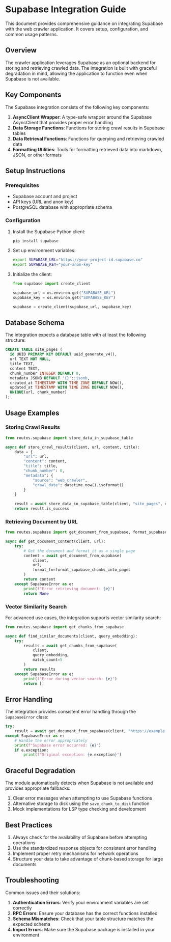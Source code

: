 # Supabase Integration Guide

This document provides comprehensive guidance on integrating Supabase with the web crawler application. It covers setup, configuration, and common usage patterns.

## Overview

The crawler application leverages Supabase as an optional backend for storing and retrieving crawled data. The integration is built with graceful degradation in mind, allowing the application to function even when Supabase is not available.

## Key Components

The Supabase integration consists of the following key components:

1. **AsyncClient Wrapper**: A type-safe wrapper around the Supabase AsyncClient that provides proper error handling
2. **Data Storage Functions**: Functions for storing crawl results in Supabase tables
3. **Data Retrieval Functions**: Functions for querying and retrieving crawled data
4. **Formatting Utilities**: Tools for formatting retrieved data into markdown, JSON, or other formats

## Setup Instructions

### Prerequisites

- Supabase account and project
- API keys (URL and anon key)
- PostgreSQL database with appropriate schema

### Configuration

1. Install the Supabase Python client:
   ```bash
   pip install supabase
   ```

2. Set up environment variables:
   ```bash
   export SUPABASE_URL="https://your-project-id.supabase.co"
   export SUPABASE_KEY="your-anon-key"
   ```

3. Initialize the client:
   ```python
   from supabase import create_client
   
   supabase_url = os.environ.get("SUPABASE_URL")
   supabase_key = os.environ.get("SUPABASE_KEY")
   
   supabase = create_client(supabase_url, supabase_key)
   ```

## Database Schema

The integration expects a database table with at least the following structure:

```sql
CREATE TABLE site_pages (
  id UUID PRIMARY KEY DEFAULT uuid_generate_v4(),
  url TEXT NOT NULL,
  title TEXT,
  content TEXT,
  chunk_number INTEGER DEFAULT 0,
  metadata JSONB DEFAULT '{}'::jsonb,
  created_at TIMESTAMP WITH TIME ZONE DEFAULT NOW(),
  updated_at TIMESTAMP WITH TIME ZONE DEFAULT NOW(),
  UNIQUE(url, chunk_number)
);
```

## Usage Examples

### Storing Crawl Results

```python
from routes.supabase import store_data_in_supabase_table

async def store_crawl_results(client, url, content, title):
    data = {
        "url": url,
        "content": content,
        "title": title,
        "chunk_number": 0,
        "metadata": {
            "source": "web_crawler",
            "crawl_date": datetime.now().isoformat()
        }
    }
    
    result = await store_data_in_supabase_table(client, "site_pages", data)
    return result.is_success
```

### Retrieving Document by URL

```python
from routes.supabase import get_document_from_supabase, format_supabase_chunks_into_pages

async def get_document_content(client, url):
    try:
        # Get the document and format it as a single page
        content = await get_document_from_supabase(
            client, 
            url,
            format_fn=format_supabase_chunks_into_pages
        )
        return content
    except SupabaseError as e:
        print(f"Error retrieving document: {e}")
        return None
```

### Vector Similarity Search

For advanced use cases, the integration supports vector similarity search:

```python
from routes.supabase import get_chunks_from_supabase

async def find_similar_documents(client, query_embedding):
    try:
        results = await get_chunks_from_supabase(
            client,
            query_embedding,
            match_count=5
        )
        return results
    except SupabaseError as e:
        print(f"Error during vector search: {e}")
        return []
```

## Error Handling

The integration provides consistent error handling through the `SupabaseError` class:

```python
try:
    result = await get_document_from_supabase(client, "https://example.com")
except SupabaseError as e:
    # Handle the error appropriately
    print(f"Supabase error occurred: {e}")
    if e.exception:
        print(f"Original exception: {e.exception}")
```

## Graceful Degradation

The module automatically detects when Supabase is not available and provides appropriate fallbacks:

1. Clear error messages when attempting to use Supabase functions
2. Alternative storage to disk using the `save_chunk_to_disk` function
3. Mock implementations for LSP type checking and development

## Best Practices

1. Always check for the availability of Supabase before attempting operations
2. Use the standardized response objects for consistent error handling
3. Implement proper retry mechanisms for network operations
4. Structure your data to take advantage of chunk-based storage for large documents

## Troubleshooting

Common issues and their solutions:

1. **Authentication Errors**: Verify your environment variables are set correctly
2. **RPC Errors**: Ensure your database has the correct functions installed
3. **Schema Mismatches**: Check that your table structure matches the expected schema
4. **Import Errors**: Make sure the Supabase package is installed in your environment